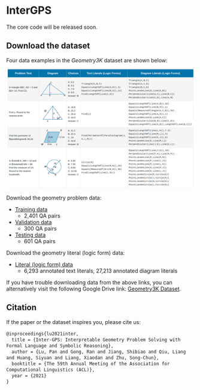 # InterGPS



The core code will be released soon.



## Download the dataset

Four data examples in the *Geometry3K* dataset are shown below:

![image-20210514233045024](data/example.png)

Download the geometry problem data:

- [Training data](https://lupantech.github.io/inter-gps/geometry3k/train.zip)
  - 2,401 QA pairs
- [Validation data](https://lupantech.github.io/inter-gps/geometry3k/val.zip)
  - 300 QA pairs
- [Testing data](https://lupantech.github.io/inter-gps/geometry3k/test.zip)
  - 601 QA pairs

Download the geometry literal (logic form) data:

- [Literal (logic form) data](https://lupantech.github.io/inter-gps/geometry3k/logic_forms.zip)
  - 6,293 annotated text literals, 27,213 annotated diagram literals

If you have trouble downloading data from the above links, you can alternatively visit the following Google Drive link: [Geometry3K Dataset](https://drive.google.com/drive/folders/1d05WYXtlgKIoaPpK1v94LYph_heiXM7Z?usp=sharing).



## Citation

If the paper or the dataset inspires you, please cite us:

```
@inproceedings{lu2021inter,
  title = {Inter-GPS: Interpretable Geometry Problem Solving with Formal Language and Symbolic Reasoning},
  author = {Lu, Pan and Gong, Ran and Jiang, Shibiao and Qiu, Liang and Huang, Siyuan and Liang, Xiaodan and Zhu, Song-Chun},
  booktitle = {The 59th Annual Meeting of the Association for Computational Linguistics (ACL)},
  year = {2021}
}
```

